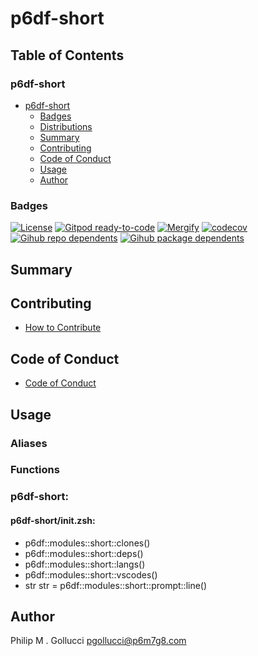 # p6df-short

## Table of Contents


### p6df-short
- [p6df-short](#p6df-short)
  - [Badges](#badges)
  - [Distributions](#distributions)
  - [Summary](#summary)
  - [Contributing](#contributing)
  - [Code of Conduct](#code-of-conduct)
  - [Usage](#usage)
  - [Author](#author)

### Badges

[![License](https://img.shields.io/badge/License-Apache%202.0-yellowgreen.svg)](https://opensource.org/licenses/Apache-2.0)
[![Gitpod ready-to-code](https://img.shields.io/badge/Gitpod-ready--to--code-blue?logo=gitpod)](https://gitpod.io/#https://github.com/p6m7g8/p6df-short)
[![Mergify](https://img.shields.io/endpoint.svg?url=https://gh.mergify.io/badges/p6m7g8/p6df-short/&style=flat)](https://mergify.io)
[![codecov](https://codecov.io/gh/p6m7g8/p6df-short/branch/master/graph/badge.svg?token=14Yj1fZbew)](https://codecov.io/gh/p6m7g8/p6df-short)
[![Gihub repo dependents](https://badgen.net/github/dependents-repo/p6m7g8/p6df-short)](https://github.com/p6m7g8/p6df-short/network/dependents?dependent_type=REPOSITORY)
[![Gihub package dependents](https://badgen.net/github/dependents-pkg/p6m7g8/p6df-short)](https://github.com/p6m7g8/p6df-short/network/dependents?dependent_type=PACKAGE)

## Summary

## Contributing

- [How to Contribute](CONTRIBUTING.md)

## Code of Conduct

- [Code of Conduct](https://github.com/p6m7g8/.github/blob/master/CODE_OF_CONDUCT.md)

## Usage


### Aliases


### Functions

### p6df-short:

#### p6df-short/init.zsh:

- p6df::modules::short::clones()
- p6df::modules::short::deps()
- p6df::modules::short::langs()
- p6df::modules::short::vscodes()
- str str = p6df::modules::short::prompt::line()



## Author

Philip M . Gollucci <pgollucci@p6m7g8.com>
